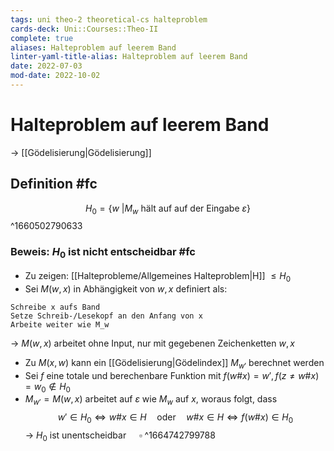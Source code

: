 ```yaml
---
tags: uni theo-2 theoretical-cs halteproblem
cards-deck: Uni::Courses::Theo-II
complete: true
aliases: Halteproblem auf leerem Band
linter-yaml-title-alias: Halteproblem auf leerem Band
date: 2022-07-03
mod-date: 2022-10-02
---
```


# Halteproblem auf leerem Band
-> [[Gödelisierung|Gödelisierung]]

## Definition #fc
$$H_0 = \{w~| M_w\text{ hält auf auf der Eingabe }\varepsilon\}$$
^1660502790633

### Beweis: $H_0$ ist nicht entscheidbar #fc
- Zu zeigen: [[Halteprobleme/Allgemeines Halteproblem|H]] $\leq H_0$
- Sei $M(w,x)$ in Abhängigkeit von $w,x$ definiert als:
```
Schreibe x aufs Band
Setze Schreib-/Lesekopf an den Anfang von x
Arbeite weiter wie M_w
```
-> $M(w,x)$ arbeitet ohne Input, nur mit gegebenen Zeichenketten $w, x$
- Zu $M(x,w)$ kann ein [[Gödelisierung|Gödelindex]] $M_{w'}$ berechnet werden
- Sei $f$ eine totale und berechenbare Funktion mit $f(w\#x) = w',f(z\neq w\#x)=w_0 \notin H_0$
- $M_{w'} = M(w,x)$ arbeitet auf $\varepsilon$ wie $M_w$ auf $x$, woraus folgt, dass
$$w' \in H_0 \Leftrightarrow w\#x \in H \quad\text{oder}\quad w\#x \in H \Leftrightarrow f(w\#x) \in H_0$$
	-> $H_0$ ist unentscheidbar $\quad\square$
^1664742799788
